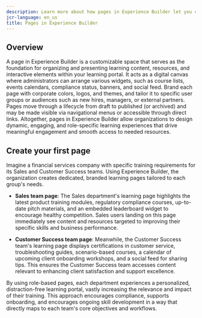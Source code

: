 ```yaml
---
description: Learn more about how pages in Experience Builder let you create customizable spaces to organize and present learning content, resources, and interactive elements.
jcr-language: en_us
title: Pages in Experience Builder 
---
```


## Overview

A page in Experience Builder is a customizable space that serves as the foundation for organizing and presenting learning content, resources, and interactive elements within your learning portal. It acts as a digital canvas where administrators can arrange various widgets, such as course lists, events calendars, compliance status, banners, and social feed. 
Brand each page with corporate colors, logos, and themes, and tailor it to specific user groups or audiences such as new hires, managers, or external partners. Pages move through a lifecycle from draft to published (or archived) and may be made visible via navigational menus or accessible through direct links. Altogether, pages in Experience Builder allow organizations to design dynamic, engaging, and role-specific learning experiences that drive meaningful engagement and smooth access to needed resources.

## Create your first page

Imagine a financial services company with specific training requirements for its Sales and Customer Success teams. Using Experience Builder, the organization creates dedicated, branded learning pages tailored to each group's needs.

* **Sales team page**: The Sales department's learning page highlights the latest product training modules, regulatory compliance courses, up-to-date pitch materials, and an embedded leaderboard widget to encourage healthy competition. Sales users landing on this page immediately see content and resources targeted to improving their specific skills and business performance. 

* **Customer Success team page**: Meanwhile, the Customer Success team's learning page displays certifications in customer service, troubleshooting guides, scenario-based courses, a calendar of upcoming client onboarding workshops, and a social feed for sharing tips. This ensures the Customer Success team accesses content relevant to enhancing client satisfaction and support excellence.

By using role-based pages, each department experiences a personalized, distraction-free learning portal, vastly increasing the relevance and impact of their training. This approach encourages compliance, supports onboarding, and encourages ongoing skill development in a way that directly maps to each team's core objectives and workflows.
